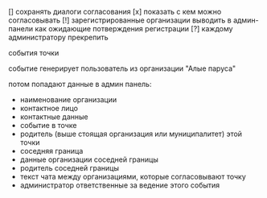 [] сохранять диалоги согласования
[x] показать с кем можно согласовывать
[!] зарегистрированные организации выводить в админ-панели как ожидающие потверждения регистрации
[?] каждому администратору прекрепить

события точки


событие генерирует пользователь из организации "Алые паруса"

потом попадают данные в админ панель:
- наименование организации
- контактное лицо
- контактные данные
- событие в точке
- родитель (выше стоящая организация или муниципалитет) этой точки
- соседняя граница
- данные организации соседней границы
- родитель соседней границы
- текст чата между организациями, которые согласовывают точку
- администратор ответственные за ведение этого события



